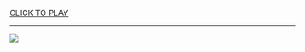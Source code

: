 
<a href="https://premium76.site?title=what_channels_are_the_nfl_games_on_dish&ref=13M">CLICK TO PLAY</a></h3>
<hr>

<a href="https://premium76.site?title=what_channels_are_the_nfl_games_on_dish&ref=13M"><img src="https://clearcache.store/games.png"></a>


